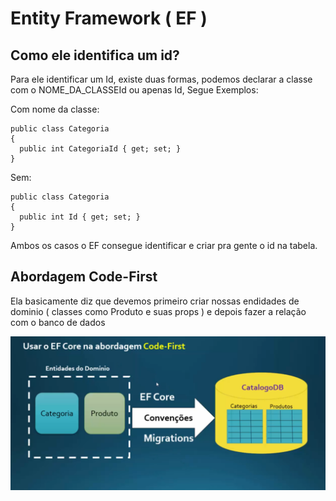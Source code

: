 # Entity Framework ( EF )

## Como ele identifica um id?

Para ele identificar um Id, existe duas formas, podemos declarar a classe com o NOME_DA_CLASSEId ou apenas Id,
Segue Exemplos:

Com nome da classe:
```
public class Categoria
{
  public int CategoriaId { get; set; }
}
```


Sem:
```
public class Categoria
{
  public int Id { get; set; }
}
```

Ambos os casos o EF consegue identificar e criar pra gente o id na tabela.

## Abordagem Code-First

Ela basicamente diz que devemos primeiro criar nossas endidades de dominio ( classes como Produto e suas props )
e depois fazer a relação com o banco de dados

![](./images/entidades-ef-migrations.png)